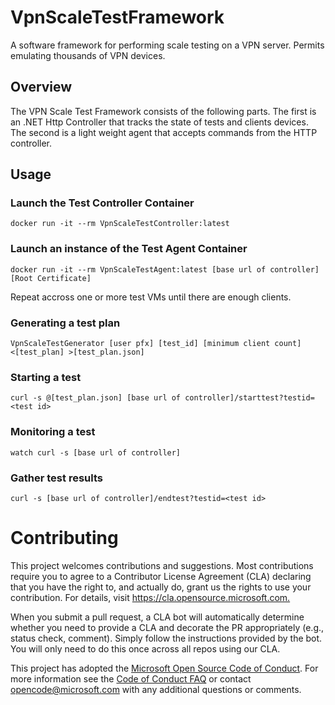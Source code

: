 
# VpnScaleTestFramework

A software framework for performing scale testing on a VPN server. Permits  emulating thousands of VPN devices.

## Overview

The VPN Scale Test Framework consists of the following parts. The first is an .NET Http Controller that tracks the state of tests and clients devices. The second is a light weight agent that accepts commands from the HTTP controller.

## Usage

### Launch the Test Controller Container

```docker run -it --rm VpnScaleTestController:latest```

### Launch an instance of the Test Agent Container

```docker run -it --rm VpnScaleTestAgent:latest [base url of controller] [Root Certificate]```

Repeat accross one or more test VMs until there are enough clients.

### Generating a test plan

```VpnScaleTestGenerator [user pfx] [test_id] [minimum client count] <[test_plan] >[test_plan.json]```

### Starting a test

```curl -s @[test_plan.json] [base url of controller]/starttest?testid=<test id>```

### Monitoring a test

```watch curl -s [base url of controller]```

### Gather test results

```curl -s [base url of controller]/endtest?testid=<test id>```

# Contributing

This project welcomes contributions and suggestions.  Most contributions require you to agree to a
Contributor License Agreement (CLA) declaring that you have the right to, and actually do, grant us
the rights to use your contribution. For details, visit <https://cla.opensource.microsoft.com.>

When you submit a pull request, a CLA bot will automatically determine whether you need to provide
a CLA and decorate the PR appropriately (e.g., status check, comment). Simply follow the instructions
provided by the bot. You will only need to do this once across all repos using our CLA.

This project has adopted the [Microsoft Open Source Code of Conduct](https://opensource.microsoft.com/codeofconduct/).
For more information see the [Code of Conduct FAQ](https://opensource.microsoft.com/codeofconduct/faq/) or
contact [opencode@microsoft.com](mailto:opencode@microsoft.com) with any additional questions or comments.

